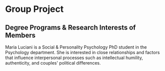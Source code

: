 # Group Project

## Degree Programs & Research Interests of Members

Maria Luciani is a Social & Personality Psychology PhD student in the Psychology department. She is interested in close relationships and factors that influence interpersonal processes such as intellectual humility, authenticity, and couples' political differences.
